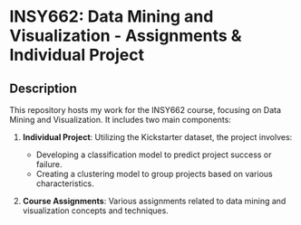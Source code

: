# INSY662: Data Mining and Visualization - Assignments & Individual Project

## Description

This repository hosts my work for the INSY662 course, focusing on Data Mining and Visualization. It includes two main components:

1. **Individual Project**: Utilizing the Kickstarter dataset, the project involves:
   - Developing a classification model to predict project success or failure.
   - Creating a clustering model to group projects based on various characteristics.

2. **Course Assignments**: Various assignments related to data mining and visualization concepts and techniques.
